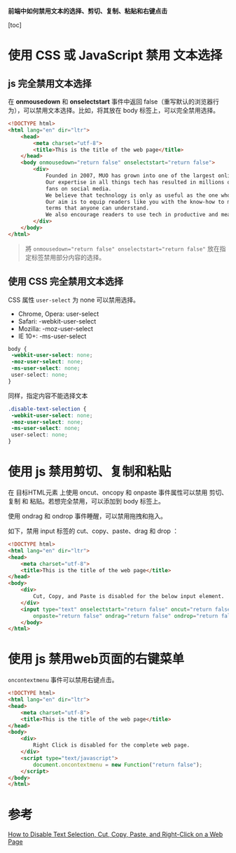 **前端中如何禁用文本的选择、剪切、复制、粘贴和右键点击**

[toc]

# 使用 CSS 或 JavaScript 禁用 文本选择

## js 完全禁用文本选择

在 **onmousedown** 和 **onselectstart** 事件中返回 false（重写默认的浏览器行为），可以禁用文本选择。比如，将其放在 body 标签上，可以完全禁用选择。

```html
<!DOCTYPE html>
<html lang="en" dir="ltr">
    <head>
        <meta charset="utf-8">
        <title>This is the title of the web page</title>
    </head>
    <body onmousedown="return false" onselectstart="return false">
        <div>
            Founded in 2007, MUO has grown into one of the largest online technology publications on the web.
            Our expertise in all things tech has resulted in millions of visitors every month and hundreds of thousands of
            fans on social media.
            We believe that technology is only as useful as the one who uses it.
            Our aim is to equip readers like you with the know-how to make the most of today's tech, explained in simple
            terms that anyone can understand.
            We also encourage readers to use tech in productive and meaningful ways.
        </div>
    </body>
</html>
```

> 將 `onmousedown="return false" onselectstart="return false"` 放在指定标签禁用部分内容的选择。

## 使用 CSS 完全禁用文本选择

CSS 属性 `user-select` 为 none 可以禁用选择。

- Chrome, Opera: user-select
- Safari: -webkit-user-select
- Mozilla: -moz-user-select
- IE 10+: -ms-user-select

```css
body {
 -webkit-user-select: none;
 -moz-user-select: none;
 -ms-user-select: none;
 user-select: none;
}
```

同样，指定内容不能选择文本

```css
.disable-text-selection {
 -webkit-user-select: none;
 -moz-user-select: none;
 -ms-user-select: none;
 user-select: none;
}
```

# 使用 js 禁用剪切、复制和粘贴

在 目标HTML元素 上使用 oncut、oncopy 和 onpaste 事件属性可以禁用 剪切、复制 和 粘贴。若想完全禁用，可以添加到 body 标签上。

使用 ondrag 和 ondrop 事件睡醒，可以禁用拖拽和拖入。

如下，禁用 input 标签的 cut、copy、paste、drag 和 drop ：

```html
<!DOCTYPE html>
<html lang="en" dir="ltr">
<head>
    <meta charset="utf-8">
    <title>This is the title of the web page</title>
</head>
<body>
    <div>
        Cut, Copy, and Paste is disabled for the below input element.
    </div>
    <input type="text" onselectstart="return false" oncut="return false" oncopy="return false"
        onpaste="return false" ondrag="return false" ondrop="return false"  />
    </body>
</html>
```

# 使用 js 禁用web页面的右键菜单

`oncontextmenu` 事件可以禁用右键点击。

```html
<!DOCTYPE html>
<html lang="en" dir="ltr">
<head>
    <meta charset="utf-8">
    <title>This is the title of the web page</title>
</head>
<body>
    <div>
        Right Click is disabled for the complete web page.
    </div>
    <script type="text/javascript">
        document.oncontextmenu = new Function("return false");
    </script>
</body>
</html>
```

# 参考

[How to Disable Text Selection, Cut, Copy, Paste, and Right-Click on a Web Page](https://www.makeuseof.com/disable-text-selection-cut-copy-paste-right-click-on-web-page/)
